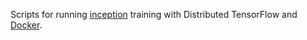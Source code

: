 Scripts for running [inception](https://github.com/tensorflow/models/tree/master/inception) training with Distributed TensorFlow and [Docker](https://github.com/tensorflow/ecosystem/tree/master/docker).

